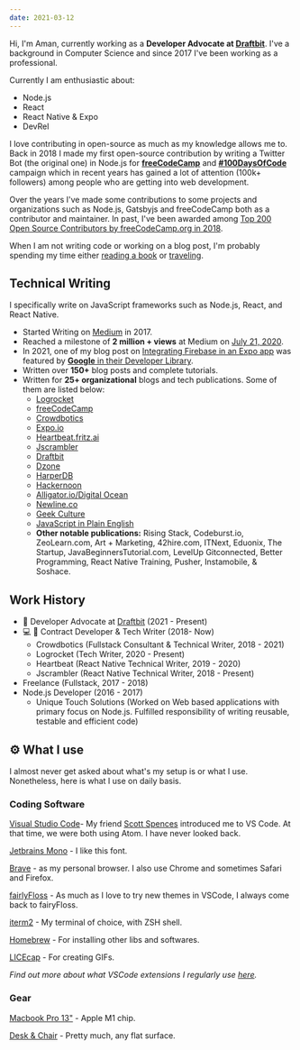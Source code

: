 ```yaml
---
date: 2021-03-12
---
```


Hi, I'm Aman, currently working as a **Developer Advocate at [Draftbit](https://draftbit.com/)**. I've a background in Computer Science and since 2017 I've been working as a professional.

Currently I am enthusiastic about:

- Node.js
- React
- React Native & Expo
- DevRel

I love contributing in open-source as much as my knowledge allows me to. Back in 2018 I made my first open-source contribution by writing a Twitter Bot (the original one) in Node.js for [**freeCodeCamp**](https://github.com/freeCodeCamp/100DaysOfCode-twitter-bot) and [**#100DaysOfCode**](https://twitter.com/_100Daysofcode) campaign which in recent years has gained a lot of attention (100k+ followers) among people who are getting into web development.

Over the years I've made some contributions to some projects and organizations such as Node.js, Gatsbyjs and freeCodeCamp both as a contributor and maintainer. In past, I've been awarded among [Top 200 Open Source Contributors by freeCodeCamp.org in 2018](https://www.freecodecamp.org/news/announcing-our-freecodecamp-2018-top-contributor-award-winners-861da08a77e1/).

When I am not writing code or working on a blog post, I'm probably spending my time either [reading a book](https://www.goodreads.com/author/show/17657541.Aman_Mittal) or [traveling](https://www.instagram.com/amanhimselfcodes/).

## Technical Writing

I specifically write on JavaScript frameworks such as Node.js, React, and React Native.

- Started Writing on [Medium](https://medium.com/@amanhimself) in 2017.
- Reached a milestone of **2 million + views** at Medium on [July 21, 2020](https://twitter.com/amanhimself/status/1285554115464982528).
- In 2021, one of my blog post on [Integrating Firebase in an Expo app](https://amanhimself.dev/blog/firebase-authentication-with-expo/) was featured by [**Google** in their Developer Library](https://devlibrary.withgoogle.com/authors/amanhimself).
- Written over **150+** blog posts and complete tutorials.
- Written for **25+ organizational** blogs and tech publications. Some of them are listed below:
  - [Logrocket](https://blog.logrocket.com/author/amanmittal/)
  - [freeCodeCamp](https://www.freecodecamp.org/news/author/amanhimself/)
  - [Crowdbotics](https://blog.crowdbotics.com/author/amanhimself/)
  - [Expo.io](https://blog.expo.dev/building-a-minimalist-weather-app-with-react-native-and-expo-fe7066e02c09)
  - [Heartbeat.fritz.ai](https://heartbeat.fritz.ai/@amanhimself)
  - [Jscrambler](https://blog.jscrambler.com/author/aman-mittal)
  - [Draftbit](https://community.draftbit.com/u/amanhimself/activity/topics)
  - [Dzone](https://dzone.com/users/4503532/amanhimself.html)
  - [HarperDB](https://harperdb.io/product/featured-projects/rest-api-with-node-js/?utm_source=amanmittal)
  - [Hackernoon](https://hackernoon.com/u/amanhimself)
  - [Alligator.io/Digital Ocean](https://www.digitalocean.com/community/tutorials/react-geolocation-react-native)
  - [Newline.co](https://www.newline.co/@amandeepmittal/how-to-build-react-native-apps-with-graphql-and-apollo--d74eb12e)
  - [Geek Culture](https://medium.com/geekculture/11-best-no-code-and-low-code-back-ends-for-2021-138066ca81f6)
  - [JavaScript in Plain English](https://javascript.plainenglish.io/create-a-custom-hook-for-show-hide-password-visibility-in-react-native-db184a48126e)
  - **Other notable publications:** Rising Stack, Codeburst.io, ZeoLearn.com, Art + Marketing, 42hire.com, ITNext, Eduonix, The Startup, JavaBeginnersTutorial.com, LevelUp Gitconnected, Better Programming, React Native Training, Pusher, Instamobile, & Soshace.

## Work History

- 🥑 Developer Advocate at [Draftbit](https://draftbit.com/) (2021 - Present)
- 💻 📝 Contract Developer & Tech Writer (2018- Now)
  - Crowdbotics (Fullstack Consultant & Technical Writer, 2018 - 2021)
  - Logrocket (Tech Writer, 2020 - Present)
  - Heartbeat (React Native Technical Writer, 2019 - 2020)
  - Jscrambler (React Native Technical Writer, 2018 - Present)
- Freelance (Fullstack, 2017 - 2018)
- Node.js Developer (2016 - 2017)
  - Unique Touch Solutions (Worked on Web based applications with primary focus on Node.js. Fulfilled responsibility of writing reusable, testable and efficient code)

## ⚙️ What I use

I almost never get asked about what's my setup is or what I use. Nonetheless, here is what I use on daily basis.

### Coding Software

[Visual Studio Code](https://code.visualstudio.com/)- My friend [Scott Spences](https://twitter.com/spences10) introduced me to VS Code. At that time, we were both using Atom. I have never looked back.

[Jetbrains Mono](https://www.jetbrains.com/lp/mono/) - I like this font.

[Brave](https://brave.com/) - as my personal browser. I also use Chrome and sometimes Safari and Firefox.

[fairlyFloss](https://marketplace.visualstudio.com/items?itemName=nopjmp.fairyfloss) - As much as I love to try new themes in VSCode, I always come back to fairyFloss.

[iterm2](https://iterm2.com/) - My terminal of choice, with ZSH shell.

[Homebrew](https://cheatsheets.xyz/homebrew/) - For installing other libs and softwares.

[LICEcap](https://www.cockos.com/licecap/) - For creating GIFs.

_Find out more about what VSCode extensions I regularly use [here](https://amanhimself.dev/blog/setup-macbook-m1/)._

### Gear

[Macbook Pro 13"](https://www.apple.com/in/shop/buy-mac/macbook-pro) - Apple M1 chip.

[Desk & Chair]() - Pretty much, any flat surface.
